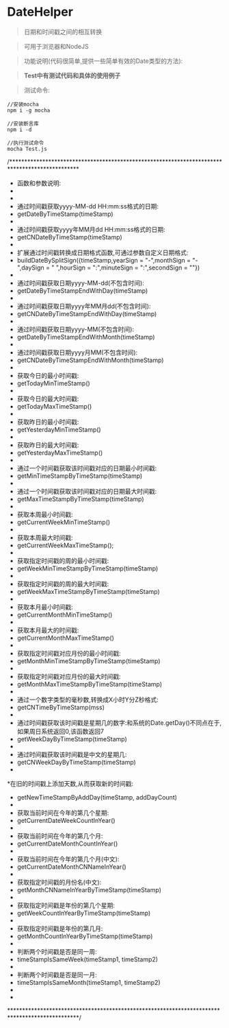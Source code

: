 # DateHelper
>日期和时间戳之间的相互转换

>可用于浏览器和NodeJS

> 功能说明(代码很简单,提供一些简单有效的Date类型的方法):


> **Test中有测试代码和具体的使用例子**

> 测试命令: 
```
//安装mocha
npm i -g mocha

//安装断言库
npm i -d

//执行测试命令
mocha Test.js 

```

/*********************************************************************************************** 
  * 函数和参数说明:
  * 
  * 
  * 通过时间戳获取yyyy-MM-dd HH:mm:ss格式的日期:
  * getDateByTimeStamp(timeStamp)
  * 
  * 通过时间戳获取yyyy年MM月dd HH:mm:ss格式的日期:
  * getCNDateByTimeStamp(timeStamp)
  * 
  * 扩展通过时间戳转换成日期格式函数,可通过参数自定义日期格式:
  * buildDateBySplitSign({timeStamp,yearSign = "-",monthSign = "-",daySign = " ",hourSign = ":",minuteSign = ":",secondSign = ""})
  * 
  * 通过时间戳获取日期yyyy-MM-dd(不包含时间): 
  * getDateByTimeStampEndWithDay(timeStamp)
  * 
  * 通过时间戳获取日期yyyy年MM月dd(不包含时间): 
  * getCNDateByTimeStampEndWithDay(timeStamp)
  * 
  * 通过时间戳获取日期yyyy-MM(不包含时间):
  * getDateByTimeStampEndWithMonth(timeStamp)
  * 
  * 通过时间戳获取日期yyyy月MM(不包含时间):
  * getCNDateByTimeStampEndWithMonth(timeStamp)
  * 
  * 获取今日的最小时间戳:
  * getTodayMinTimeStamp()
  * 
  * 获取今日的最大时间戳:
  * getTodayMaxTimeStamp()
  * 
  * 获取昨日的最小时间戳:
  * getYesterdayMinTimeStamp()
  * 
  * 获取昨日的最大时间戳:
  * getYesterdayMaxTimeStamp()
  * 
  * 通过一个时间戳获取该时间戳对应的日期最小时间戳:
  * getMinTimeStampByTimeStamp(timeStamp)
  * 
  * 通过一个时间戳获取该时间戳对应的日期最大时间戳:
  * getMaxTimeStampByTimeStamp(timeStamp)
  * 
  * 获取本周最小时间戳:
  * getCurrentWeekMinTimeStamp()
  * 
  * 获取本周最大时间戳:
  * getCurrentWeekMaxTimeStamp();
  * 
  * 获取指定时间戳的周的最小时间戳:
  * getWeekMinTimeStampByTimeStamp(timeStamp)
  * 
  * 获取指定时间戳的周的最大时间戳:
  * getWeekMaxTimeStampByTimeStamp(timeStamp)
  * 
  * 获取本月最小时间戳:
  * getCurrentMonthMinTimeStamp()
  * 
  * 获取本月最大的时间戳:
  * getCurrentMonthMaxTimeStamp()
  * 
  * 获取指定时间戳对应月份的最小时间戳:
  * getMonthMinTimeStampByTimeStamp(timeStamp)
  * 
  * 获取指定时间戳对应月份的最大时间戳:
  * getMonthMaxTimeStampByTimeStamp(timeStamp)
  * 
  * 通过一个数字类型的毫秒数,转换成X小时Y分Z秒格式:
  * getCNTimeByTimeStamp(mss)
  * 
  * 通过时间戳获取该时间戳是星期几的数字:和系统的Date.getDay()不同点在于,如果周日系统返回0,该函数返回7
  * getWeekDayByTimeStamp(timeStamp)
  * 
  * 通过时间戳获取该时间戳是中文的星期几:
  * getCNWeekDayByTimeStamp(timeStamp)
  * 
  *在旧的时间戳上添加天数,从而获取新的时间戳:
  * getNewTimeStampByAddDay(timeStamp, addDayCount)
  * 
  * 获取当前时间在今年的第几个星期:
  * getCurrentDateWeekCountInYear()
  * 
  * 获取当前时间在今年的第几个月:
  * getCurrentDateMonthCountInYear()
  * 
  * 获取当前时间在今年的第几个月(中文):
  * getCurrentDateMonthCNNameInYear()
  * 
  * 获取指定时间戳的月份名(中文):
  * getMonthCNNameInYearByTimeStamp(timeStamp)
  * 
  * 获取指定时间戳是年份的第几个星期:
  * getWeekCountInYearByTimeStamp(timeStamp)
  * 
  * 获取指定时间戳是年份的第几月:
  * getMonthCountInYearByTimeStamp(timeStamp)
  * 
  * 判断两个时间戳是否是同一周:
  * timeStampIsSameWeek(timeStamp1, timeStamp2)
  * 
  * 判断两个时间戳是否是同一月:
  * timeStampIsSameMonth(timeStamp1, timeStamp2)
  * 
  * 
  ***********************************************************************************************/
